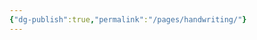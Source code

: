```yaml
---
{"dg-publish":true,"permalink":"/pages/handwriting/"}
---
```


<style> .container {font-family: sans-serif; text-align: center;} .button-wrapper button {z-index: 1;height: 40px; width: 100px; margin: 10px;padding: 5px;} .excalidraw .App-menu_top .buttonList { display: flex;} .excalidraw-wrapper { height: 800px; margin: 50px; position: relative;} :root[dir="ltr"] .excalidraw .layer-ui__wrapper .zen-mode-transition.App-menu_bottom--transition-left {transform: none;} </style><script src="https://cdn.jsdelivr.net/npm/react@17/umd/react.production.min.js"></script><script src="https://cdn.jsdelivr.net/npm/react-dom@17/umd/react-dom.production.min.js"></script><script type="text/javascript" src="https://cdn.jsdelivr.net/npm/@excalidraw/excalidraw@0/dist/excalidraw.production.min.js"></script><div id="Drawing_2024-08-21_1430.54.excalidraw.md1"></div><script>(function(){const InitialData={"type":"excalidraw","version":2,"source":"https://github.com/zsviczian/obsidian-excalidraw-plugin/releases/tag/2.3.0","elements":[{"id":"Go7s-gvYqUT9xHAPnwaAD","type":"freedraw","x":-56.9296875,"y":-177.96875,"width":116.53515625,"height":151.1796875,"angle":0,"strokeColor":"#1e1e1e","backgroundColor":"transparent","fillStyle":"solid","strokeWidth":2,"strokeStyle":"solid","roughness":1,"opacity":100,"groupIds":[],"frameId":null,"index":"a1","roundness":null,"seed":2128503403,"version":62,"versionNonce":2135709675,"isDeleted":false,"boundElements":null,"updated":1724218273906,"link":null,"locked":false,"points":[[0,0],[-0.125,0],[-0.25,-0.109375],[-0.25,-1.22265625],[-0.1015625,-5.71875],[8.2734375,-19.21875],[12.98046875,-24.359375],[18.7109375,-29.26953125],[25.08203125,-33.3046875],[31.01171875,-35.40625],[38.2734375,-36.96484375],[46.7734375,-37.86328125],[58.60546875,-37.90234375],[74.85546875,-35.77734375],[85.0078125,-31.57421875],[90.70703125,-26.79296875],[97.5859375,-20.84765625],[103.09375,-14.38671875],[107.67578125,-7.375],[113.953125,8.52734375],[115.99609375,24.20703125],[116.28515625,31.109375],[115.59765625,36.765625],[113.4609375,41.57421875],[109.90625,46.02734375],[104.6640625,50.10546875],[100.0234375,52.5546875],[95.85546875,54.15234375],[90.671875,55.796875],[84.16015625,57.53125],[77.9375,58.99609375],[75.72265625,59.4609375],[75.28515625,59.5390625],[74.546875,59.65234375],[74.12109375,59.78125],[73.69921875,60.09765625],[73.5,60.96484375],[73.4921875,62.7890625],[73.48828125,68.22265625],[73.484375,71.640625],[73.48046875,75.0390625],[73.48046875,78.953125],[73.48046875,82.9140625],[73.48046875,86.421875],[73.48046875,89.93359375],[73.48046875,92.9609375],[73.75,96.484375],[74.484375,100.5625],[75.05078125,102.33984375],[75.39453125,103.23828125],[75.81640625,104.38671875],[76.22265625,105.4453125],[76.83984375,106.92578125],[77.63671875,108.4765625],[78.30859375,109.86328125],[79.0078125,111.2578125],[79.64453125,112.2890625],[80.046875,112.84375],[80.29296875,113.27734375],[80.29296875,113.27734375]],"pressures":[],"simulatePressure":true,"lastCommittedPoint":[80.29296875,113.27734375]},{"id":"nRhPhfDFG8-52tseQwHcd","type":"freedraw","x":32.45703125,"y":26.63671875,"width":69.921875,"height":78.62109375,"angle":0,"strokeColor":"#1e1e1e","backgroundColor":"transparent","fillStyle":"solid","strokeWidth":2,"strokeStyle":"solid","roughness":1,"opacity":100,"groupIds":[],"frameId":null,"index":"a2","roundness":null,"seed":1761697701,"version":64,"versionNonce":140766437,"isDeleted":false,"boundElements":null,"updated":1724218275006,"link":null,"locked":false,"points":[[0,0],[0,0.1328125],[-0.109375,0.265625],[-0.96875,0.265625],[-1.29296875,0.265625],[-1.59375,0.265625],[-2.1015625,0.25390625],[-2.4765625,-1.6796875],[-2.4765625,-8.95703125],[-2.4765625,-15.43359375],[-2.4765625,-19.01171875],[-2.4765625,-23.4609375],[-1.60546875,-27.64453125],[0.42578125,-32.375],[3.0703125,-36.25],[6.47265625,-38.8984375],[10.7421875,-40.67578125],[15.98828125,-41.40234375],[21.96875,-41.765625],[28.3203125,-41.91796875],[34.765625,-40.7265625],[41.7421875,-37.0078125],[48.7109375,-31.9765625],[54.6015625,-26.43359375],[59.63671875,-19.90625],[63.1953125,-13.1796875],[65.9375,-3.57421875],[67.4453125,8.453125],[66.8359375,15.4453125],[65.06640625,19.53515625],[61.85546875,24.34375],[57.24609375,28.11328125],[51.34375,31.33203125],[44.37890625,33.765625],[37.37109375,35.34765625],[31.86328125,36.30078125],[24.8984375,36.703125],[17.62109375,36.66796875],[9.09765625,32.984375],[6.7890625,30.7421875],[2.0859375,24.55078125],[0.55859375,19.921875],[-0.640625,14.75],[-0.9765625,8.18359375],[-0.8984375,-2.15625],[-0.171875,-8.81640625],[1.16796875,-12.15625],[2.94140625,-16.36328125],[5.3671875,-19.76171875],[8.06640625,-22.58203125],[10.59765625,-24.640625],[13.1875,-26.078125],[16.0234375,-26.8828125],[18.62109375,-27.25],[20.90234375,-27.4296875],[22.8125,-27.50390625],[24.3671875,-27.5390625],[25.5546875,-27.55078125],[26.22265625,-27.5546875],[26.62109375,-27.55859375],[26.9375,-27.5625],[26.9375,-27.5625]],"pressures":[],"simulatePressure":true,"lastCommittedPoint":[26.9375,-27.5625]},{"id":"MIuZ5kTUpoJoUUiTZSmS9","type":"freedraw","x":-186.6484375,"y":-114.703125,"width":69.95703125,"height":94.453125,"angle":0,"strokeColor":"#1e1e1e","backgroundColor":"transparent","fillStyle":"solid","strokeWidth":2,"strokeStyle":"solid","roughness":1,"opacity":100,"groupIds":[],"frameId":null,"index":"a3","roundness":null,"seed":940067467,"version":45,"versionNonce":1772088171,"isDeleted":false,"boundElements":null,"updated":1724218277044,"link":null,"locked":false,"points":[[0,0],[0.10546875,0],[1.09375,0],[3.3359375,0],[6.609375,0],[11.1640625,-0.0234375],[18.9921875,-0.83984375],[25.9453125,-2.03515625],[29.69921875,-2.68359375],[33.65234375,-3.4453125],[37.66796875,-4.328125],[41.35546875,-5.0390625],[44.41796875,-5.6953125],[46.80078125,-6.125],[48.85546875,-6.3203125],[50.44921875,-6.4375],[51.421875,-6.4921875],[52.31640625,-6.51953125],[52.953125,-6.53125],[53.375,-6.5390625],[53.73046875,-6.54296875],[54.046875,-6.546875],[54.3515625,-6.55078125],[54.5078125,-6.4140625],[54.51171875,-6.0703125],[54.609375,-4.88671875],[54.9453125,-3.33203125],[55.4609375,-0.30859375],[56.078125,3.734375],[56.796875,9.15234375],[57.6328125,16.53515625],[58.56640625,25.75],[59.91015625,36.1640625],[61.3515625,47.2265625],[62.8359375,57.9375],[64.34375,65.17578125],[65.765625,70.77734375],[67.0078125,76.78515625],[68.08984375,81.5390625],[69.05078125,84.88671875],[69.5703125,86.74609375],[69.95703125,87.90234375],[69.95703125,87.90234375]],"pressures":[],"simulatePressure":true,"lastCommittedPoint":[69.95703125,87.90234375]},{"id":"2LL-HfA9IYThrBunBfgZQ","type":"freedraw","x":-156.07421875,"y":-58.87890625,"width":32.82421875,"height":4.94140625,"angle":0,"strokeColor":"#1e1e1e","backgroundColor":"transparent","fillStyle":"solid","strokeWidth":2,"strokeStyle":"solid","roughness":1,"opacity":100,"groupIds":[],"frameId":null,"index":"a4","roundness":null,"seed":1096954917,"version":39,"versionNonce":1396549893,"isDeleted":false,"boundElements":null,"updated":1724218277923,"link":null,"locked":false,"points":[[0,0],[-0.1328125,-0.1328125],[-0.16015625,-0.265625],[0.4765625,-0.265625],[1.6171875,-0.265625],[2.44140625,-0.265625],[3.27734375,-0.265625],[4.59375,-0.27734375],[6.4609375,-0.4453125],[8.04296875,-0.6171875],[9.1484375,-0.65234375],[10.0390625,-0.6796875],[10.671875,-0.6875],[11.3125,-0.6953125],[12.12109375,-0.69921875],[12.90234375,-0.703125],[13.25,-0.70703125],[13.58203125,-0.7109375],[14.44921875,-0.7109375],[15.9375,-0.7109375],[16.96484375,-0.7109375],[17.953125,-0.7109375],[19.05078125,-0.7109375],[19.796875,-0.7109375],[20.56640625,-0.7109375],[21.3203125,-0.890625],[23.36328125,-1.56640625],[26.33984375,-2.734375],[28.04296875,-3.58203125],[29.0078125,-3.9453125],[30.0078125,-4.31640625],[30.703125,-4.5703125],[31.34375,-4.69140625],[31.93359375,-4.76953125],[32.34765625,-4.80859375],[32.6640625,-4.94140625],[32.6640625,-4.94140625]],"pressures":[],"simulatePressure":true,"lastCommittedPoint":[32.6640625,-4.94140625]},{"id":"LJgq6Msn7F-drEboxYBq5","type":"freedraw","x":-95.328125,"y":-111.91796875,"width":23.296875,"height":0.265625,"angle":0,"strokeColor":"#1e1e1e","backgroundColor":"transparent","fillStyle":"solid","strokeWidth":2,"strokeStyle":"solid","roughness":1,"opacity":100,"groupIds":[],"frameId":null,"index":"a5","roundness":null,"seed":1612850283,"version":16,"versionNonce":2138668331,"isDeleted":false,"boundElements":null,"updated":1724218279300,"link":null,"locked":false,"points":[[0,0],[0,-0.1328125],[-0.109375,-0.265625],[0.08984375,-0.265625],[1.671875,-0.265625],[4.34765625,-0.265625],[7.61328125,-0.265625],[11.50390625,-0.265625],[15.8203125,-0.265625],[19.76953125,-0.265625],[21.58203125,-0.265625],[22.44921875,-0.265625],[23.1875,-0.265625],[23.1875,-0.265625]],"pressures":[],"simulatePressure":true,"lastCommittedPoint":[23.1875,-0.265625]},{"id":"omfuqmGHBZky0GYDdQEUW","type":"freedraw","x":-91.2890625,"y":-82.98828125,"width":65.09375,"height":0,"angle":0,"strokeColor":"#1e1e1e","backgroundColor":"transparent","fillStyle":"solid","strokeWidth":2,"strokeStyle":"solid","roughness":1,"opacity":100,"groupIds":[],"frameId":null,"index":"a6","roundness":null,"seed":332158565,"version":19,"versionNonce":1744803781,"isDeleted":false,"boundElements":null,"updated":1724218280002,"link":null,"locked":false,"points":[[0,0],[0.44140625,0],[1.4609375,0],[3.51171875,0],[6.62890625,0],[10.96484375,0],[16.671875,0],[26.04296875,0],[35.1328125,0],[41.91015625,0],[47.87109375,0],[52.94921875,0],[58.26953125,0],[61.3984375,0],[63.4921875,0],[65.09375,0],[65.09375,0]],"pressures":[],"simulatePressure":true,"lastCommittedPoint":[65.09375,0]},{"id":"6SdhcqYeaU-ZMtg1djdfy","type":"freedraw","x":-43.39453125,"y":-51.66796875,"width":50.3203125,"height":47.6328125,"angle":0,"strokeColor":"#1e1e1e","backgroundColor":"transparent","fillStyle":"solid","strokeWidth":2,"strokeStyle":"solid","roughness":1,"opacity":100,"groupIds":[],"frameId":null,"index":"a7","roundness":null,"seed":2033047979,"version":72,"versionNonce":512263531,"isDeleted":false,"boundElements":null,"updated":1724218281268,"link":null,"locked":false,"points":[[0,0],[-0.10546875,0],[-0.6328125,0],[-1.58984375,0],[-2.90234375,0],[-4.98046875,0],[-6.87109375,0],[-8.84375,0],[-11.2734375,0],[-13.265625,0],[-15.39453125,0.15234375],[-17.453125,0.80859375],[-19.0078125,1.87109375],[-20.265625,3.0625],[-21.37109375,4.5703125],[-22.40625,6.16796875],[-23.0390625,7.84765625],[-23.25,9.80078125],[-23.3515625,12.19921875],[-23.38671875,15.0234375],[-23.3984375,17.92578125],[-23.40234375,20.50390625],[-23.40234375,23.08984375],[-22.265625,26.734375],[-19.05859375,30.89453125],[-16.26171875,33.34375],[-14.12890625,34.640625],[-11.62890625,36.08984375],[-9.43359375,37.28125],[-7.0390625,38.27734375],[-3.98828125,39.1015625],[-0.74609375,39.6640625],[2.6328125,39.91015625],[6.11328125,40.046875],[8.94140625,40.10546875],[11.65234375,39.47265625],[14.55078125,38.07421875],[17.26171875,36.21484375],[19.3984375,34.30859375],[21.44140625,32.34765625],[23.19921875,30.140625],[24.33984375,27.7265625],[25.4375,25.25390625],[26.4453125,22.1171875],[26.91796875,18.04296875],[26.91796875,15.41015625],[26.76953125,13.65625],[26.06640625,11.4296875],[24.65625,9.3828125],[22.78125,7.26953125],[20.91796875,5.24609375],[19.12109375,3.71484375],[17.16015625,2.28515625],[14.90625,0.5703125],[12.2578125,-1.0390625],[9.703125,-2.32421875],[7.47265625,-3.4765625],[5.3359375,-4.55078125],[3.28515625,-5.578125],[1.54296875,-6.3515625],[-1.21875,-7.30859375],[-2.6484375,-7.52734375],[-4.390625,-7.52734375],[-5.41796875,-7.52734375],[-5.87890625,-7.52734375],[-6.49609375,-7.52734375],[-6.90625,-7.52734375],[-7.28515625,-7.52734375],[-7.70703125,-7.52734375],[-7.70703125,-7.52734375]],"pressures":[],"simulatePressure":true,"lastCommittedPoint":[-7.70703125,-7.52734375]},{"id":"-CjIm7S1M_8fO5_CDuDPB","type":"freedraw","x":-79.68359375,"y":-168.6953125,"width":116.09765625,"height":146.4609375,"angle":0,"strokeColor":"#1e1e1e","backgroundColor":"transparent","fillStyle":"solid","strokeWidth":2,"strokeStyle":"solid","roughness":1,"opacity":100,"groupIds":[],"frameId":null,"index":"a0","roundness":null,"seed":1345410859,"version":123,"versionNonce":1320973163,"isDeleted":true,"boundElements":null,"updated":1724218270830,"link":null,"locked":false,"points":[[0,0],[0,-0.32421875],[0,-0.58984375],[0,-0.8984375],[-0.171875,-1.40234375],[-0.35546875,-1.921875],[-0.66796875,-2.84375],[-1.2578125,-3.9296875],[-1.8125,-5.15625],[-2.4921875,-6.7265625],[-3.671875,-8.48828125],[-5.0703125,-11.01953125],[-6.55859375,-13.6484375],[-8.5625,-16.03125],[-10.6171875,-18.6953125],[-14.4765625,-23.1171875],[-20.25390625,-28.46875],[-23.9765625,-31.4296875],[-26.59765625,-33.02734375],[-29.62890625,-34.69140625],[-32.45703125,-36.0234375],[-35.7578125,-37.20703125],[-39.08984375,-37.9140625],[-42.1796875,-38.2734375],[-45.1171875,-38.4609375],[-47.8203125,-38.5546875],[-50.2890625,-38.609375],[-52.546875,-38.6328125],[-54.69921875,-38.2578125],[-56.609375,-37.22265625],[-58.28125,-35.83984375],[-59.61328125,-34.4296875],[-60.671875,-32.7421875],[-61.71875,-30.73828125],[-62.74609375,-28.69140625],[-63.78515625,-25.58203125],[-64.75390625,-21.49609375],[-65.11328125,-18.90625],[-65.09765625,-17.1796875],[-65.171875,-15.2734375],[-65.18359375,-13.515625],[-65.203125,-11.51953125],[-65.2109375,-9.75],[-65.21875,-7.97265625],[-65.0703125,-6.2265625],[-64.2734375,-4.35546875],[-62.9375,-2.4140625],[-61.43359375,-0.47265625],[-59.80078125,1.5078125],[-57.86328125,3.28515625],[-55.3359375,5.0703125],[-51.8125,7.37109375],[-47.68359375,9.8125],[-41.6953125,12.4609375],[-33.3828125,15.69921875],[-26.76171875,17.9375],[-19.09375,20.3515625],[-15.4765625,21.6328125],[-12.08203125,22.83984375],[-8.6015625,24.37890625],[-3.4609375,27.23046875],[1.5625,30.6171875],[4.44921875,32.828125],[6.25390625,34.45703125],[8.2109375,36.39453125],[9.9140625,38.05859375],[11.4375,39.8828125],[12.734375,41.8671875],[13.75,43.8984375],[14.625,45.73046875],[15.3984375,47.5],[16.0078125,49.4921875],[16.5859375,51.55078125],[16.92578125,53.625],[17.0625,57.80078125],[17.0703125,59.8671875],[17.0703125,61.52734375],[17.0703125,63.6015625],[17.0703125,67.09375],[17.015625,71.23828125],[16.55859375,74.125],[15.78125,76.0625],[14.921875,78.28125],[13.74609375,80.4765625],[12.2734375,82.78515625],[10.47265625,85.12890625],[8.3515625,87.50390625],[5.90234375,89.69140625],[3.375,91.8203125],[0.734375,93.93359375],[-2.16796875,95.8359375],[-5.078125,97.43359375],[-7.79296875,98.97265625],[-10.94140625,100.53515625],[-15.046875,102.18359375],[-19.1796875,103.53125],[-23.94921875,104.73046875],[-30.046875,105.94921875],[-39.6484375,107.09375],[-52.6484375,107.828125],[-63.81640625,107.828125],[-68.83984375,107.828125],[-72.8828125,107.828125],[-76.703125,107.4609375],[-80.1328125,106.64453125],[-83.3203125,105.67578125],[-86.1015625,104.6328125],[-88.22265625,103.65234375],[-90.25390625,102.40625],[-92.03515625,100.94140625],[-93.53125,99.1796875],[-95.0546875,96.69140625],[-96.3046875,93.8515625],[-97.24609375,90.9453125],[-97.8359375,88.4765625],[-98.3984375,85.953125],[-98.7265625,82.8125],[-98.90234375,80.46484375],[-99.02734375,79.63671875],[-99.02734375,79.63671875]],"pressures":[],"simulatePressure":true,"lastCommittedPoint":[-99.02734375,79.63671875]}],"appState":{"theme":"light","viewBackgroundColor":"#ffffff","currentItemStrokeColor":"#1e1e1e","currentItemBackgroundColor":"transparent","currentItemFillStyle":"solid","currentItemStrokeWidth":2,"currentItemStrokeStyle":"solid","currentItemRoughness":1,"currentItemOpacity":100,"currentItemFontFamily":5,"currentItemFontSize":20,"currentItemTextAlign":"left","currentItemStartArrowhead":null,"currentItemEndArrowhead":"arrow","scrollX":339,"scrollY":360.9765625,"zoom":{"value":1},"currentItemRoundness":"round","gridSize":null,"gridColor":{"Bold":"#C9C9C9","Regular":"#EDEDED"},"currentStrokeOptions":null,"previousGridSize":null,"frameRendering":{"enabled":true,"clip":true,"name":true,"outline":true},"objectsSnapModeEnabled":false},"files":{}};InitialData.scrollToContent=true;App=()=>{const e=React.useRef(null),t=React.useRef(null),[n,i]=React.useState({width:void 0,height:void 0});return React.useEffect(()=>{i({width:t.current.getBoundingClientRect().width,height:t.current.getBoundingClientRect().height});const e=()=>{i({width:t.current.getBoundingClientRect().width,height:t.current.getBoundingClientRect().height})};return window.addEventListener("resize",e),()=>window.removeEventListener("resize",e)},[t]),React.createElement(React.Fragment,null,React.createElement("div",{className:"excalidraw-wrapper",ref:t},React.createElement(ExcalidrawLib.Excalidraw,{ref:e,width:n.width,height:n.height,initialData:InitialData,viewModeEnabled:!0,zenModeEnabled:!0,gridModeEnabled:!1})))},excalidrawWrapper=document.getElementById("Drawing_2024-08-21_1430.54.excalidraw.md1");ReactDOM.render(React.createElement(App),excalidrawWrapper);})();</script>